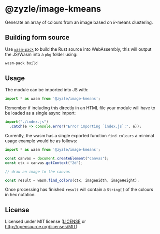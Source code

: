 # @zyzle/image-kmeans

Generate an array of colours from an image based on _k_-means clustering. 

## Building form source

Use [`wasm-pack`](https://rustwasm.github.io/docs/wasm-pack/introduction.html) to build the Rust source into WebAssembly, this will output the JS/Wasm into a `pkg` folder using:

```bash
wasm-pack build
```

## Usage

The module can be imported into JS with:

```js
import * as wasm from '@zyzle/image-kmeans';
```

Remember if including this directly in an HTML file your module will have to be loaded as a single async import:

```js
import("./index.js")
  .catch(e => console.error("Error importing `index.js`:", e));
```

Currently, the wasm has a single exported function `find_colours` a minimal usage example would be as follows:

```js
import * as wasm from '@zyzle/image-kmeans';

const canvas = document.createElement("canvas");
const ctx = canvas.getContext("2d");

// draw an image to the canvas

const result = wasm.find_colors(ctx, imageWidth, imageHeight);
```

Once processing has finished `result` will contain a `String[]` of the colours in hex notation.

## License

Licensed under MIT license ([LICENSE](LICENSE) or http://opensource.org/licenses/MIT)
